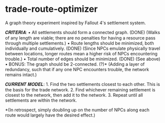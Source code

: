 # trade-route-optimizer
A graph theory experiment inspired by Fallout 4's settlement system.



𝑪𝑹𝑰𝑻𝑬𝑹𝑰𝑨:
• All settlements should form a connected graph. (DONE)
	(Walks of any length are viable; there are no penalties for having a resource pass through multiple settlements.)
• Route lengths should be minimized, both individually and cumulatively. (DONE)
	(Since NPCs emulate physically travel between locations, longer routes mean a higher risk of NPCs encountering trouble.)
• Total number of edges should be minimized. (DONE)
	(See above)
• BONUS: The graph should be 2-connected. (?)*
	(Adding a layer of redundancy, such that if any one NPC encounters trouble, the network remains intact.)



𝑪𝑼𝑹𝑹𝑬𝑵𝑻 𝑴𝑶𝑫𝑬𝑳:
	1. Find the two settlements closest to each other. This is the basis for the trade network.
	2. Find whichever remaining settlement is closest to the network, then add it to the network.
	3. Repeat until all settlements are within the network.



*(In retrospect, simply doubling up on the number of NPCs along each route would largely have the desired effect.)
